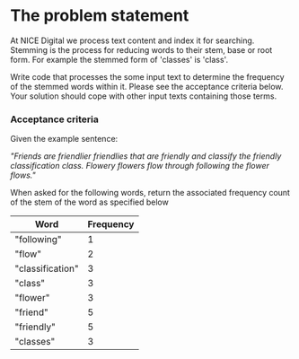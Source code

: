 # The problem statement

At NICE Digital we process text content and index it for searching. Stemming is the process for reducing words to their stem, base or root form. For example the stemmed form of 'classes' is 'class'.

Write code that processes the some input text to determine the frequency of the stemmed words within it. Please see the acceptance criteria below. Your solution should cope with other input texts containing those terms.

### Acceptance criteria

Given the example sentence:

_"Friends are friendlier friendlies that are friendly and classify the friendly classification class. Flowery flowers flow through following the flower flows."_

When asked for the following words, return the associated frequency count of the stem of the word as specified below

| Word             | Frequency |
| ---------------- | --------- |
| "following"      | 1         |
| "flow"           | 2         |
| "classification" | 3         |
| "class"          | 3         |
| "flower"         | 3         |
| "friend"         | 5         |
| "friendly"       | 5         |
| "classes"        | 3         |

